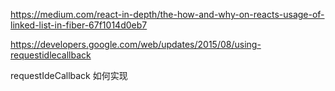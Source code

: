 

https://medium.com/react-in-depth/the-how-and-why-on-reacts-usage-of-linked-list-in-fiber-67f1014d0eb7


https://developers.google.com/web/updates/2015/08/using-requestidlecallback

requestIdeCallback 如何实现
